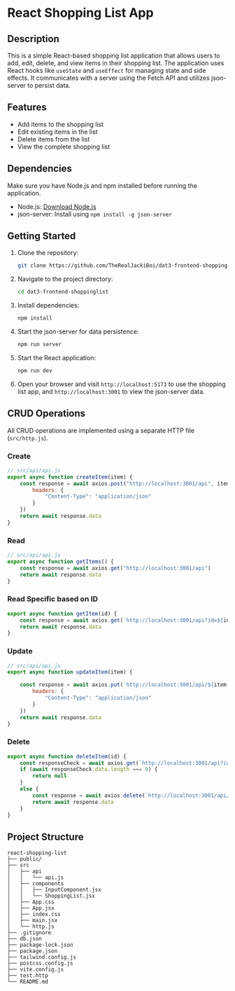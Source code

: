 # React Shopping List App

## Description

This is a simple React-based shopping list application that allows users to add, edit, delete, and view items in their shopping list. The application uses React hooks like `useState` and `useEffect` for managing state and side effects. It communicates with a server using the Fetch API and utilizes json-server to persist data.

## Features

- Add items to the shopping list
- Edit existing items in the list
- Delete items from the list
- View the complete shopping list

## Dependencies

Make sure you have Node.js and npm installed before running the application.

- Node.js: [Download Node.js](https://nodejs.org/)
- json-server: Install using `npm install -g json-server`

## Getting Started

1. Clone the repository:

    ```bash
    git clone https://github.com/TheRealJackiBoi/dat3-frontend-shoppinglist.git
    ```

2. Navigate to the project directory:

    ```bash
    cd dat3-frontend-shoppinglist
    ```

3. Install dependencies:

    ```bash
    npm install
    ```

4. Start the json-server for data persistence:

    ```bash
    npm run server
    ```

5. Start the React application:

    ```bash
    npm run dev
    ```

6. Open your browser and visit `http://localhost:5173` to use the shopping list app, and `http://localhost:3001` to view the json-server data.

## CRUD Operations

All CRUD operations are implemented using a separate HTTP file (`src/http.js`).


### Create

```javascript
// src/api/api.js
export async function createItem(item) {
    const response = await axios.post("http://localhost:3001/api", item, {
        headers: {
            "Content-Type": "application/json"
        }
    })
    return await response.data
}
```

### Read

```javascript
// src/api/api.js
export async function getItems() {
    const response = await axios.get("http://localhost:3001/api")
    return await response.data
}
```

### Read Specific based on ID

```javascript
export async function getItem(id) {
    const response = await axios.get(`http://localhost:3001/api?id=${id}`)
    return await response.data
}
```

### Update

```javascript
// src/api/api.js
export async function updateItem(item) {

    const response = await axios.put(`http://localhost:3001/api/${item.id}`, item, {
        headers: {
            "Content-Type": "application/json"
        }
    })
    return await response.data
}
```


### Delete

```javascript
export async function deleteItem(id) {
    const responseCheck = await axios.get(`http://localhost:3001/api?id=${id}`)
    if (await responseCheck.data.length === 0) {
        return null
    }
    else {
        const response = await axios.delete(`http://localhost:3001/api/${id}`)
        return await response.data
    }
}
```

## Project Structure

```
react-shopping-list
├── public/
├── src
│   ├── api
│   │   └── api.js
│   ├── components
│   │   ├── InputComponent.jsx
│   │   └── ShoppingList.jsx
│   ├── App.css
│   ├── App.jsx
│   ├── index.css
│   ├── main.jsx
│   └── http.js
├── .gitignore
├── db.json
├── package-lock.json
├── package.json
├── tailwind.config.js
├── postcss.config.js
├── vite.config.js
├── test.http
└── README.md

```
